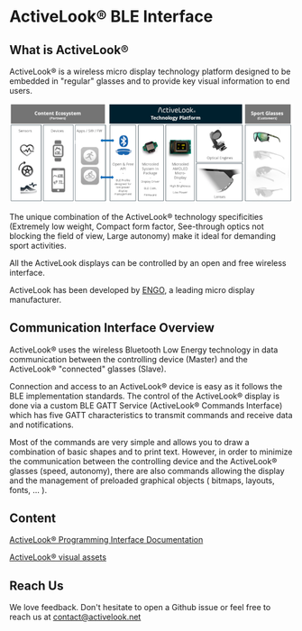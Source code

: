 # ActiveLook® BLE Interface 

## What is ActiveLook®

ActiveLook® is a wireless micro display technology platform designed to be embedded in "regular" glasses and to provide key visual information to end users.

<p align="center"> <img src="./resources/ActiveLook_Technology_Platform.png"/ </p>

The unique combination of the ActiveLook® technology specificities (Extremely low weight, Compact form factor, See-through optics not blocking the field of view, Large autonomy) make it ideal for demanding sport activities.

All the ActiveLook displays can be controlled by an open and free wireless interface.

ActiveLook has been developed by [ENGO](https://www.engoeyewear.com), a leading micro display manufacturer.


## Communication Interface Overview

ActiveLook® uses the wireless Bluetooth Low Energy technology in data communication between the controlling device (Master) and the ActiveLook® "connected" glasses (Slave).

Connection and access to an ActiveLook® device is easy as it follows the BLE implementation standards. The control of the ActiveLook® display is done via a custom BLE GATT Service (ActiveLook® Commands Interface) which has five GATT characteristics to transmit commands and receive data and notifications.

Most of the commands are very simple and allows you to draw a combination of basic shapes and to print text. However, in order to minimize the communication between the controlling device and the ActiveLook® glasses (speed, autonomy), there are also commands allowing the display and the management of preloaded graphical objects ( bitmaps, layouts, fonts, ... ).


## Content

[ActiveLook® Programming Interface Documentation](ActiveLook_API.md)  

[ActiveLook® visual assets](https://github.com/ActiveLook/Activelook-Visual-Assets)  

## Reach Us

We love feedback. Don't hesitate to open a Github issue or feel free to reach us at contact@activelook.net 
